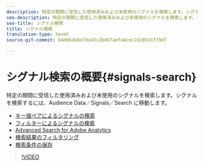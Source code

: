 ```yaml
---
description: 特定の期間に受信した使用済みおよび未使用のシグナルを検索します。シグナルを検索するには、Audience Data／Signals／Search に移動します。
seo-description: 特定の期間に受信した使用済みおよび未使用のシグナルを検索します。シグナルを検索するには、Audience Data／Signals／Search に移動します。
seo-title: シグナル検索
title: シグナル検索
translation-type: tm+mt
source-git-commit: 64d0bdb8e7da43c2b467aef44cec2a185d1f79d7

---
```



# シグナル検索の概要{#signals-search}

特定の期間に受信した使用済みおよび未使用のシグナルを検索します。シグナルを検索するには、Audience Data／Signals／Search に移動します。

* [キー値ペアによるシグナルの検索](/help/using/features/data-explorer/data-explorer-signals-search/data-explorer-search-pairs.md)
* [フィルターによるシグナルの検索](/help/using/features/data-explorer/data-explorer-signals-search/data-explorer-search-filters.md)
* [Advanced Search for Adobe Analytics](/help/using/features/data-explorer/data-explorer-signals-search/data-explorer-search-analytics.md)
* [検索結果のフィルタリング](/help/using/features/data-explorer/data-explorer-signals-search/data-explorer-filter-results.md)
* [検索条件の保存](/help/using/features/data-explorer/data-explorer-signals-search/data-explorer-save-search.md)

>[!VIDEO](https://video.tv.adobe.com/v/25148/?captions=jpn)
